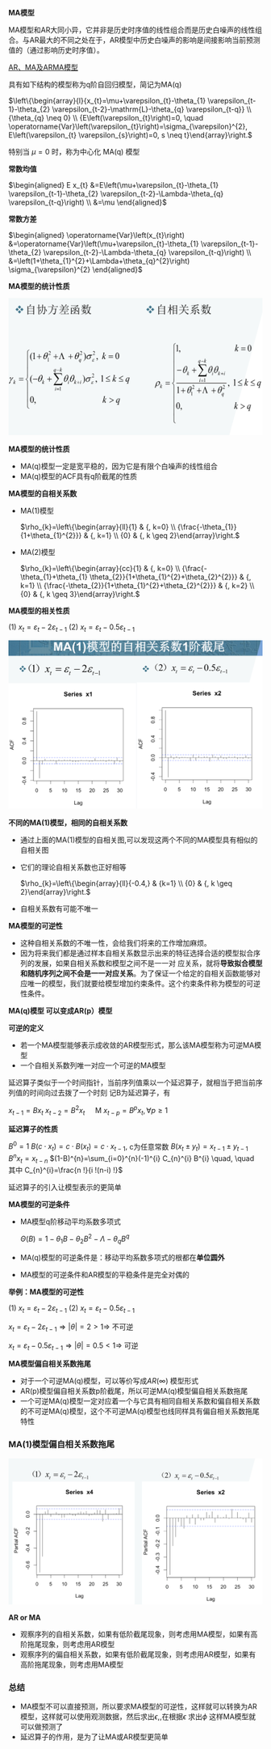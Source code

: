 **MA模型**

MA模型和AR大同小异，它并非是历史时序值的线性组合而是历史白噪声的线性组合。与AR最大的不同之处在于，AR模型中历史白噪声的影响是间接影响当前预测值的（通过影响历史时序值）。

[AR、MA及ARMA模型](https://zhuanlan.zhihu.com/p/22248464)

具有如下结构的模型称为q阶自回归模型，简记为MA(q)

$\left\{\begin{array}{l}{x_{t}=\mu+\varepsilon_{t}-\theta_{1} \varepsilon_{t-1}-\theta_{2} \varepsilon_{t-2}-\mathrm{L}-\theta_{q} \varepsilon_{t-q}} \\ {\theta_{q} \neq 0} \\ {E\left(\varepsilon_{t}\right)=0, \quad \operatorname{Var}\left(\varepsilon_{t}\right)=\sigma_{\varepsilon}^{2}, E\left(\varepsilon_{t} \varepsilon_{s}\right)=0, s \neq t}\end{array}\right.$

特别当 $\mu = 0$ 时，称为中心化 MA(q) 模型



**常数均值**

$\begin{aligned} E x_{t} &=E\left(\mu+\varepsilon_{t}-\theta_{1} \varepsilon_{t-1}-\theta_{2} \varepsilon_{t-2}-\Lambda-\theta_{q} \varepsilon_{t-q}\right) \\ &=\mu \end{aligned}$

**常数方差**

$\begin{aligned} \operatorname{Var}\left(x_{t}\right) &=\operatorname{Var}\left(\mu+\varepsilon_{t}-\theta_{1} \varepsilon_{t-1}-\theta_{2} \varepsilon_{t-2}-\Lambda-\theta_{q} \varepsilon_{t-q}\right) \\ &=\left(1+\theta_{1}^{2}+\Lambda+\theta_{q}^{2}\right) \sigma_{\varepsilon}^{2} \end{aligned}$



**MA模型的统计性质**

![image-20191011195715379](../img/image-20191011195715379.png)



**MA模型的统计性质**

* MA(q)模型一定是宽平稳的，因为它是有限个白噪声的线性组合
* MA(q)模型的ACF具有q阶截尾的性质



**MA模型的自相关系数**

* MA(1)模型

  $\rho_{k}=\left\{\begin{array}{ll}{1} & {, k=0} \\ {\frac{-\theta_{1}}{1+\theta_{1}^{2}}} & {, k=1} \\ {0} & {, k \geq 2}\end{array}\right.$

* MA(2)模型

  $\rho_{k}=\left\{\begin{array}{cc}{1} & {, k=0} \\ {\frac{-\theta_{1}+\theta_{1} \theta_{2}}{1+\theta_{1}^{2}+\theta_{2}^{2}}} & {, k=1} \\ {\frac{-\theta_{2}}{1+\theta_{1}^{2}+\theta_{2}^{2}}} & {, k=2} \\ {0} & {, k \geq 3}\end{array}\right.$





**MA模型的相关性质**

(1) $x_{t}=\varepsilon_{t}-2 \varepsilon_{t-1}$
(2) $x_{t}=\varepsilon_{t}-0.5 \varepsilon_{t-1}$

![image-20191011200433394](../img/image-20191011200433394.png)



**不同的MA(1)模型，相同的自相关系数**

* 通过上面的MA(1)模型的自相关图,可以发现这两个不同的MA模型具有相似的自相关图

* 它们的理论自相关系数也正好相等

  $\rho_{k}=\left\{\begin{array}{ll}{-0.4,} & {k=1} \\ {0} & {, k \geq 2}\end{array}\right.$

* 自相关系数有可能不唯一



**MA模型的可逆性**

* 这种自相关系数的不唯一性，会给我们将来的工作增加麻烦。
* 因为将来我们都是通过样本自相关系数显示出来的特征选择合适的模型拟合序列的发展，如果自相关系数和模型之间不是一一对 应关系，就将**导致拟合模型和随机序列之间不会是一一对应关系**。为了保证一个给定的自相关函数能够对应唯一的模型，我们就要给模型增加约束条件。这个约束条件称为模型的可逆性条件。 



**MA(q)模型 可以变成AR(p）模型**



**可逆的定义**

* 若一个MA模型能够表示成收敛的AR模型形式，那么该MA模型称为可逆MA模型
* 一个自相关系数列唯一对应一个可逆的MA模型



延迟算子类似于一个时间指针，当前序列值乘以一个延迟算子，就相当于把当前序列值的时间向过去拨了一个时刻
记B为延迟算子，有

$x_{t-1}=B x_{t}$
$x_{t-2}=B^{2} x_{t}$
$\quad \mathrm{M}$
$x_{t-p}=B^{p} x_{t}, \forall p \geq 1$



**延迟算子的性质**

$B^{0}=1$
$B\left(c \cdot x_{t}\right)=c \cdot B\left(x_{t}\right)=c \cdot x_{t-1},$  c为任意常数
$B\left(x_{t} \pm y_{t}\right)=x_{t-1} \pm y_{t-1}$
$B^{n} x_{t}=x_{t-n}$
$(1-B)^{n}=\sum_{i=0}^{n}(-1)^{i} C_{n}^{i} B^{i} \quad, \quad 其中 C_{n}^{i}=\frac{n !}{i !(n-i) !}$



延迟算子的引入让模型表示的更简单



**MA模型的可逆条件**

* MA模型q阶移动平均系数多项式

  $\Theta(B)=1-\theta_{1} B-\theta_{2} B^{2}-\Lambda-\theta_{q} B^{q}$

* MA(q)模型的可逆条件是：移动平均系数多项式的根都在**单位圆外**

* MA模型的可逆条件和AR模型的平稳条件是完全对偶的



**举例：MA模型的可逆性**

(1) $x_{t}=\varepsilon_{t}-2 \varepsilon_{t-1}$
(2) $x_{t}=\varepsilon_{t}-0.5 \varepsilon_{t-1}$

$x_{t}=\varepsilon_{t}-2 \varepsilon_{t-1} \Rightarrow|\theta|=2>1 \Rightarrow$ 不可逆

$x_{t}=\varepsilon_{t}-0.5 \varepsilon_{t-1} \Rightarrow|\theta|=0.5<1 \Rightarrow$ 可逆



**MA模型偏自相关系数拖尾**

* 对于一个可逆MA(q)模型，可以等价写成$AR (\infty)$  模型形式
* AR(p)模型偏自相关系数p阶截尾，所以可逆MA(q)模型偏自相关系数拖尾
* 一个可逆MA(q)模型一定对应着一个与它具有相同自相关系数和偏自相关系数的不可逆MA(q)模型，这个不可逆MA(q)模型也线同样具有偏自相关系数拖尾特性



### MA(1)模型偏自相关系数拖尾

![image-20191011202458349](../img/image-20191011202458349.png)



**AR or MA**

* 观察序列的自相关系数，如果有低阶截尾现象，则考虑用MA模型，如果有高阶拖尾现象，则考虑用AR模型
* 观察序列的偏自相关系数，如果有低阶截尾现象，则考虑用AR模型，如果有高阶拖尾现象，则考虑用MA模型





### 总结

* MA模型不可以直接预测，所以要求MA模型的可逆性，这样就可以转换为AR模型，这样就可以使用观测数据，然后求出$\epsilon$,,在根据$\epsilon$ 求出$\phi$  这样MA模型就可以做预测了
* 延迟算子的作用，是为了让MA或AR模型更简单